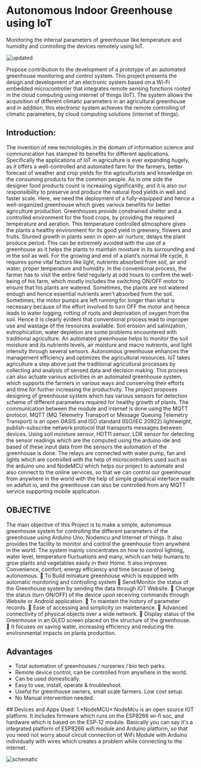 # Autonomous Indoor Greenhouse using IoT
Monitoring the internal parameters of greenhouse like temperature and humidity and controlling the devices remotely using IoT.

![updated](https://user-images.githubusercontent.com/62765849/103228850-c3269480-4957-11eb-8ab4-e32d98e69341.png)


Propose contribution to the development of a prototype of an automated greenhouse monitoring and control system. This project presents the design and development of an electronic system based on a Wi-Fi embedded microcontroller that integrates remote sensing functions rooted in the cloud computing using internet of things (IoT). The system allows the acquisition of different climatic parameters in an agricultural greenhouse and in addition, this electronic system achieves the remote controlling of climatic parameters, by cloud computing solutions (internet of things). 

## Introduction:
The invention of new technologies in the domain of information science and communication has stamped its benefits for different applications. Specifically the applications of IoT in agriculture is ever expanding hugely, as it offers a well-controlled and automated farm for the farmers, better forecast of weather and crop yields for the agriculturists and knowledge on the consuming products for the common people. As in one side the designer food products count is increasing significantly, and it is also our responsibility to preserve and produce the natural food yields in well and faster scale. Here, we need the deployment of a fully-equipped and hence a well-organized greenhouse which gives various benefits for better agriculture production. Greenhouses provide constrained shelter and a controlled environment for the food crops, by providing the required temperature and aeration. This temperature controlled atmosphere gives the plants a healthy environment for its good yield in greenery, flowers and fruits. Stunted growth in plants seen in open-air nurture, delays the plant produce period. This can be extremely avoided with the use of a greenhouse as it helps the plants to maintain moisture in its surrounding and in the soil as well. For the growing and end of a plant’s normal life cycle, it requires some vital factors like light, nutrients absorbed from soil, air and water, proper temperature and humidity.
In the conventional process, the farmer has to visit the entire field regularly at odd hours to confirm the well-being of his farm, which mostly includes the switching ON/OFF motor to ensure that his plants are watered. Sometimes, the plants are not watered enough and hence essential nutrients aren’t absorbed from the soil. Sometimes, the motor pumps are left running for longer than what is necessary because of the effort involved to turn OFF the motor and hence leads to water logging, rotting of roots and deprivation of oxygen from the soil. Hence it is clearly evident that conventional process lead to improper use and wastage of the resources available. Soil erosion and salinization, eutrophication, water depletion are some problems encountered with traditional agriculture. An automated greenhouse helps to monitor the soil moisture and its nutrients levels, air moisture and macro nutrients, and light intensity through several sensors. Autonomous greenhouse enhances the management efficiency and optimizes the agricultural resources. IoT takes agriculture a step above just the traditional agricultural processes by collecting and analysis of sensed data and decision making. This process can also actuate various activities in an automated greenhouse system, which supports the farmers in various ways and conserving their efforts and time for further increasing the productivity.
The project proposes designing of greenhouse system which has various sensors for detection scheme of different parameters required for healthy growth of plants. The communication between the module and internet is done using the MQTT protocol. MQTT (MQ Telemetry Transport or Message Queuing Telemetry Transport) is an open OASIS and ISO standard (ISO/IEC 20922) lightweight, publish-subscribe network protocol that transports messages between devices. Using soil moisture sensor, HDT11 sensor, LDR sensor for detecting the sensor readings which are the computed using the arduino ide and based of these input data from the sensors the automation of the greenhouse is done. The relays are connected with water pump, fan and lights which are controlled with the help of microcontrollers used such as the arduino uno and NodeMCU which helps our project to automate and also connect to the online services, so that we can control our greenhouse from anywhere in the world with the help of simple graphical interface made on adafuit io, and the greenhouse can also be controlled from any MQTT service supporting mobile application.

## OBJECTIVE 
The main objective of this Project is to make a simple, autonomous greenhouse system for controlling the different parameters of the greenhouse using Arduino Uno, Nodemcu and Internet of things. It also provides the facility to monitor and control the greenhouse from anywhere in the world. The system mainly concentrates on how to control lighting, water level, temperature fluctuations and many, which can help humans to grow plants and vegetables easily in their Home. It also improves Convenience, comfort, energy efficiency and time because of being autonomous.  To Build miniature greenhouse which is equipped with automatic monitoring and controlling system  Send/Monitor the status of the Greenhouse system by sending the data through IOT Website.  Change the status (turn ON/OFF) of the device upon receiving commands through Website or Android application.  To maintain the history of parameter records.  Ease of accessing and simplicity on maintenance.  Advanced connectivity of physical objects over a wide network.  Display status of the Greenhouse in an OLED screen placed on the structure of the greenhouse.  It focuses on saving water, increasing efficiency and reducing the environmental impacts on plants production.

## Advantages
 <ul>
 <li> Total automation of greenhouses / nurseries / bio tech parks. 
 <li> Remote device control, can be controlled from anywhere in the world. 
 <li> Can be used domestically. 
 <li> Easy to use, install, operate & troubleshoot. 
 <li> Useful for greenhouse owners, small scale farmers. Low cost setup. 
 <li> No Manual intervention needed.
 </ul>
## Devices and Apps Used:
1.*NodeMCU*:NodeMcu is an open source IOT platform. It includes firmware which runs on the ESP8266 wi-fi soc, and hardware which is based on the ESP-12 module. Basically you can say it's a integrated platform of ESP8266 wifi module and Arduino platform, so that you need not worry about circuit connection of WiFi Module with Arduino individually with wires which creates a problem while connecting to the internet.

![schematic](https://user-images.githubusercontent.com/62765849/103223679-c9634380-494c-11eb-9503-a5b6ba36cdaa.png)